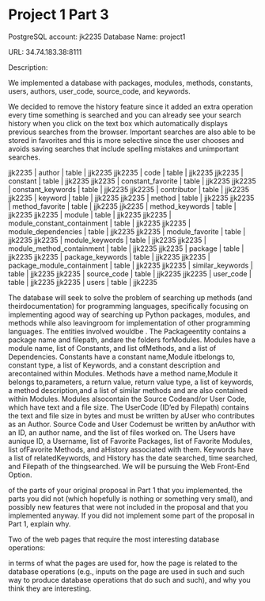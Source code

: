 # Project 1 Part 3

PostgreSQL account: jk2235
Database Name: project1

URL: 34.74.183.38:8111

Description: 

We implemented a database with packages, modules, methods, constants, users, authors, user_code, source_code, and keywords.

We decided to remove the history feature since it added an extra operation every time something is searched and you can already see your search history when you click on the text box which automatically displays previous searches from the browser. Important searches are also able to be stored in favorites and this is more selective since the user chooses and avoids saving searches that include spelling mistakes and unimportant searches.

 jjk2235 | author                      | table | jjk2235
 jjk2235 | code                        | table | jjk2235
 jjk2235 | constant                    | table | jjk2235
 jjk2235 | constant_favorite           | table | jjk2235
 jjk2235 | constant_keywords           | table | jjk2235
 jjk2235 | contributor                 | table | jjk2235
 jjk2235 | keyword                     | table | jjk2235
 jjk2235 | method                      | table | jjk2235
 jjk2235 | method_favorite             | table | jjk2235
 jjk2235 | method_keywords             | table | jjk2235
 jjk2235 | module                      | table | jjk2235
 jjk2235 | module_constant_containment | table | jjk2235
 jjk2235 | module_dependencies         | table | jjk2235
 jjk2235 | module_favorite             | table | jjk2235
 jjk2235 | module_keywords             | table | jjk2235
 jjk2235 | module_method_containment   | table | jjk2235
 jjk2235 | package                     | table | jjk2235
 jjk2235 | package_keywords            | table | jjk2235
 jjk2235 | package_module_containment  | table | jjk2235
 jjk2235 | similar_keywords            | table | jjk2235
 jjk2235 | source_code                 | table | jjk2235
 jjk2235 | user_code                   | table | jjk2235
 jjk2235 | users                       | table | jjk2235

The database will seek to solve the problem of searching up methods (and theirdocumentation) for programming languages, specifically focusing on implementing agood way of searching up Python packages, modules, and methods while also leavingroom for implementation of other programming languages. The entities involved wouldbe . The ​Package​ entity contains a package name and filepath, andare the folders for ​Modules​. ​Modules​ have a module name, list of ​Constants​, and list ofMethods​, and a list of ​Dependencies​. ​Constants​ have a constant name, ​Module itbelongs to​, constant type, a list of ​Keywords​, and a constant description and arecontained within ​Modules​. ​Methods​ have a method name, ​Module​ it belongs to,parameters, a return value, return value type, a list of keywords, a method description,and a list of similar methods and are also contained within ​Modules​. ​Modules​ alsocontain the ​Source Code​ and/or ​User Code​, which have text and a file size. The ​UserCode​ (ID’ed by ​Filepath​) contains the text and file size in bytes and must be written by aUser​ who contributes as an ​Author​. ​Source Code​ and​ User Code​ must be written by anAuthor​ with an ID, an author name, and the list of files worked on. The ​Users​ have aunique ID, a ​Username​, list of ​Favorite Packages​, list of ​Favorite Modules​, list ofFavorite Methods​, and a ​History​ associated with them. ​Keywords​ have a list of relatedKeywords​, and ​History​ has the date searched, time searched, and ​Filepath​ of the thingsearched. We will be pursuing the Web Front-End Option.

of the parts of your original proposal in Part 1 that you implemented, the parts you did not (which hopefully is nothing or something very small), and possibly new features that were not included in the proposal and that you implemented anyway. If you did not implement some part of the proposal in Part 1, explain why.


Two of the web pages that require the most interesting database operations:


in terms of what the pages are used for, how the page is related to the database operations (e.g., inputs on the page are used in such and such way to produce database operations that do such and such), and why you think they are interesting.
